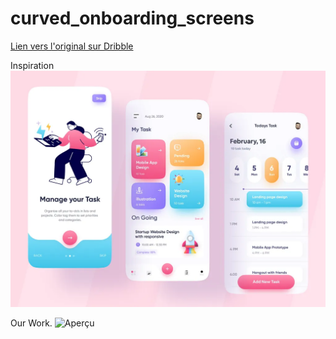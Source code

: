 # curved_onboarding_screens

[Lien vers l'original sur Dribble ](https://dribbble.com/shots/15300013-Task-Management-App)

Inspiration
![Aperçu](assets/preview/original.webp)

Our Work.
![Aperçu](assets/preview/preview.png)